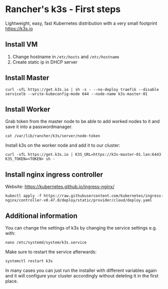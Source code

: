 # Rancher's k3s - First steps

Lightweight, easy, fast Kubernetes distribution with a very small footprint
https://k3s.io

## Install VM

1. Change hostname in `/etc/hosts` and `/etc/hostname`
2. Create static ip in DHCP server

## Install Master

```
curl -sfL https://get.k3s.io | sh -s - --no-deploy traefik --disable servicelb --write-kubeconfig-mode 644 --node-name k3s-master-01
```

## Install Worker

Grab token from the master node to be able to add worked nodes to it and save it into a passwordmanager.

```
cat /var/lib/rancher/k3s/server/node-token
```

Install k3s on the worker node and add it to our cluster:

```
curl -sfL https://get.k3s.io | K3S_URL=https://k3s-master-01.lan:6443 K3S_TOKEN=<TOKEN> sh -
```

## Install nginx ingress controller

Website: https://kubernetes.github.io/ingress-nginx/

```
kubectl apply -f https://raw.githubusercontent.com/kubernetes/ingress-nginx/controller-v0.47.0/deploy/static/provider/cloud/deploy.yaml
```

## Additional information

You can change the settings of k3s by changing the service settings e.g. with:

```
nano /etc/systemd/system/k3s.service
```

Make sure to restart the service afterwards:

```
systemctl restart k3s
```

In many cases you can just run the installer with different variables again and it will configure your cluster accordingly without deleting it in the first place.
